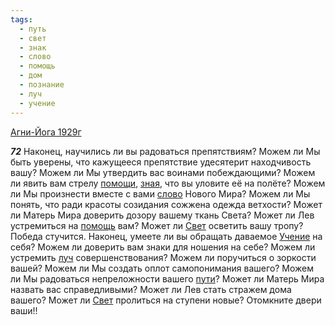 ```yaml
---
tags:
  - путь
  - свет
  - знак
  - слово
  - помощь
  - дом
  - познание
  - луч
  - учение
---
```


[Агни-Йога 1929г](/agni/1929)

___72___
Наконец, научились ли вы радоваться препятствиям? Можем ли Мы быть уверены, что кажущееся препятствие удесятерит находчивость вашу? Можем ли Мы утвердить вас воинами побеждающими? Можем ли явить вам стрелу [помощи](/tag/#[помощь](/tag/#помощь)), [зная](/tag/#познание), что вы уловите её на полёте? Можем ли Мы произнести вместе с вами [слово](/tag/#слово) Нового Мира? Можем ли Мы понять, что ради красоты созидания сожжена одежда ветхости? Может ли Матерь Мира доверить дозору вашему ткань Света? Может ли Лев устремиться на [помощь](/tag/#помощь) вам? Может ли [Свет](/tag/#[свет](/tag/#свет)) осветить вашу тропу? Победа стучится. Наконец, умеете ли вы обращать даваемое [Учение](/tag/#учение) на себя? Можем ли доверить вам знаки для ношения на себе? Можем ли устремить [луч](/tag/#луч) совершенствования? Можем ли поручиться о зоркости вашей? Можем ли Мы создать оплот самопонимания вашего? Можем ли Мы радоваться непреложности вашего [пути](/tag/#путь)? Может ли Матерь Мира назвать вас справедливыми? Может ли Лев стать стражем дома вашего? Может ли [Свет](/tag/#[свет](/tag/#свет)) пролиться на ступени новые? Отомкните двери ваши!!